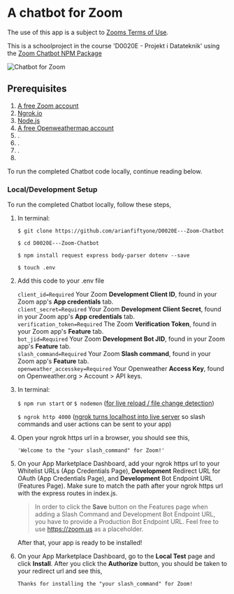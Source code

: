 # A chatbot for Zoom


The use of this app is a subject to [Zooms Terms of Use](https://explore.zoom.us/docs/en-us/zoom_api_license_and_tou.html).

This is a schoolproject in the course 'D0020E - Projekt i Datateknik' using the [Zoom Chatbot NPM Package](https://www.npmjs.com/package/@zoomus/chatbot)

![Chatbot for Zoom]()

## Prerequisites
1. [A free Zoom account](https://marketplace.zoom.us/)
2. [Ngrok.io](https://ngrok.com/)
3. [Node.js](https://nodejs.org/en/)
4. [A free Openweathermap account](https://openweathermap.org)
5. .
6. .
7. .
8. 


To run the completed Chatbot code locally, continue reading below.

### Local/Development Setup

To run the completed Chatbot locally, follow these steps,

1. In terminal:

   `$ git clone https://github.com/arianfiftyone/D0020E---Zoom-Chatbot`

   `$ cd D0020E---Zoom-Chatbot`

   `$ npm install request express body-parser dotenv --save`

   `$ touch .env`
   
2. Add this code to your .env file

   `client_id=Required` Your Zoom **Development Client ID**, found in your Zoom app's **App credentials** tab. <br />
   `client_secret=Required` Your Zoom **Development Client Secret**, found in your Zoom app's **App credentials** tab. <br />
   `verification_token=Required` The Zoom **Verification Token**, found in your Zoom app's **Feature** tab. <br />
   `bot_jid=Required` Your Zoom **Development Bot JID**, found in your Zoom app's **Feature** tab. <br />
   `slash_command=Required` Your Zoom **Slash command**, found in your Zoom app's **Feature** tab. <br />
   `openweather_accesskey=Required` Your Openweather **Access Key**, found on Openweather.org > Account > API keys. <br />
   
3. In terminal:

   `$ npm run start` or `$ nodemon` ([for live reload / file change detection](https://www.npmjs.com/package/nodemon))

   `$ ngrok http 4000` ([ngrok turns localhost into live server](https://ngrok.com/) so slash commands and user actions can be sent to your app)
   
4. Open your ngrok https url in a browser, you should see this,

   `'Welcome to the "your slash_command" for Zoom!'`
  
5. On your App Marketplace Dashboard, add your ngrok https url to your Whitelist URLs (App Credentials Page), **Development** Redirect URL for OAuth (App Credentials Page), and **Development** Bot Endpoint URL (Features Page). Make sure to match the path after your ngrok https url with the express routes in index.js.

   > In order to click the **Save** button on the Features page when adding a Slash Command and Development Bot Endpoint URL, you have to provide a Production Bot Endpoint URL.    Feel free to use https://zoom.us as a placeholder.

   After that, your app is ready to be installed!
   
 7. On your App Marketplace Dashboard, go to the **Local Test** page and click **Install**. After you click the **Authorize** button, you should be taken to your redirect url and see this,

    `Thanks for installing the "your slash_command" for Zoom!`


